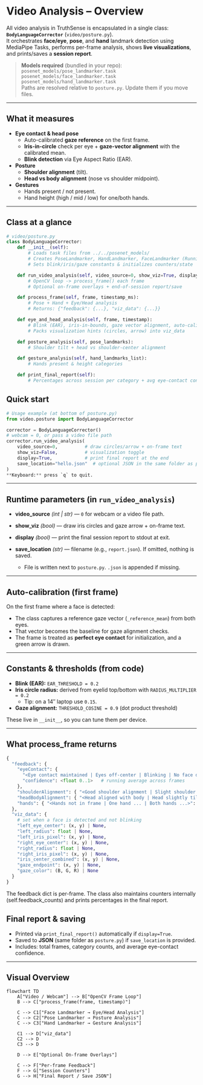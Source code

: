 # Video Analysis – Overview

All video analysis in TruthSense is encapsulated in a single class: **`BodyLanguageCorrector`** (`video/posture.py`).  
It orchestrates **face/eye**, **pose**, and **hand** landmark detection using MediaPipe Tasks, performs per-frame analysis, shows **live visualizations**, and prints/saves a **session report**.

> **Models required** (bundled in your repo):  
> `posenet_models/pose_landmarker.task`  
> `posenet_models/face_landmarker.task`  
> `posenet_models/hand_landmarker.task`  
> Paths are resolved relative to `posture.py`. Update them if you move files.

---

## What it measures

- **Eye contact & head pose**
  - Auto-calibrated **gaze reference** on the first frame.
  - **Iris-in-circle** check per eye + **gaze-vector alignment** with the calibrated mean.
  - **Blink detection** via Eye Aspect Ratio (EAR).
- **Posture**
  - **Shoulder alignment** (tilt).
  - **Head vs body alignment** (nose vs shoulder midpoint).
- **Gestures**
  - Hands present / not present.
  - Hand height (high / mid / low) for one/both hands.

---

## Class at a glance

```python
# video/posture.py
class BodyLanguageCorrector:
    def __init__(self):
        # Loads task files from ../../posenet_models/
        # Creates PoseLandmarker, HandLandmarker, FaceLandmarker (RunningMode.VIDEO)
        # Sets blink/iris/gaze constants & initializes counters/state

    def run_video_analysis(self, video_source=0, show_viz=True, display=True, save_location=""):
        # OpenCV loop -> process_frame() each frame
        # Optional on-frame overlays + end-of-session report/save

    def process_frame(self, frame, timestamp_ms):
        # Pose + Hand + Eye/Head analysis
        # Returns: {"feedback": {...}, "viz_data": {...}}

    def eye_and_head_analysis(self, frame, timestamp):
        # Blink (EAR), iris-in-bounds, gaze vector alignment, auto-calibration
        # Packs visualization hints (circles, arrow) into viz_data

    def posture_analysis(self, pose_landmarks):
        # Shoulder tilt + head vs shoulder-center alignment

    def gesture_analysis(self, hand_landmarks_list):
        # Hands present & height categories

    def print_final_report(self):
        # Percentages across session per category + avg eye-contact confidence
```

## Quick start

```python
# Usage example (at bottom of posture.py)
from video.posture import BodyLanguageCorrector

corrector = BodyLanguageCorrector()
# webcam = 0, or pass a video file path
corrector.run_video_analysis(
    video_source=0,          # draw circles/arrow + on-frame text
    show_viz=False,          # visualization toggle
    display=True,            # print final report at the end
    save_location="hello.json"  # optional JSON in the same folder as posture.py
)
**Keyboard:** press `q` to quit.
```

---

## Runtime parameters (in `run_video_analysis`)

- **video_source** *(int | str)* — `0` for webcam or a video file path.  

- **show_viz** *(bool)* — draw iris circles and gaze arrow + on-frame text.  

- **display** *(bool)* — print the final session report to stdout at exit.  

- **save_location** *(str)* — filename (e.g., `report.json`). If omitted, nothing is saved.  
  - File is written next to `posture.py`. `.json` is appended if missing.  

---

## Auto-calibration (first frame)

On the first frame where a face is detected:
- The class captures a reference gaze vector (`_reference_mean`) from both eyes.  
- That vector becomes the baseline for gaze alignment checks.  
- The frame is treated as **perfect eye contact** for initialization, and a green arrow is drawn.  

---

## Constants & thresholds (from code)

- **Blink (EAR):** `EAR_THRESHOLD = 0.2`  
- **Iris circle radius:** derived from eyelid top/bottom with `RADIUS_MULTIPLIER = 0.2`  
  - Tip: on a 14″ laptop use `0.15`.  
- **Gaze alignment:** `THRESHOLD_COSINE = 0.9` (dot product threshold)  

These live in `__init__`, so you can tune them per device.  

---

## What process_frame returns
```python
{
  "feedback": {
    "eyeContact": {
      "<Eye contact maintained | Eyes off-center | Blinking | No face detected>": 1,
      "confidence": <float 0..1>   # running average across frames
    },
    "shoulderAlignment": { "<Good shoulder alignment | Slight shoulder tilt | Shoulders are tilted | No pose detected>": 1 },
    "headBodyAlignment": { "<Head aligned with body | Head slightly tilted | Head tilted | No pose detected>": 1 },
    "hands": { "<Hands not in frame | One hand ... | Both hands ...>": 1 }
  },
  "viz_data": {
    # set when a face is detected and not blinking
    "left_eye_center": (x, y) | None,
    "left_radius": float | None,
    "left_iris_pixel": (x, y) | None,
    "right_eye_center": (x, y) | None,
    "right_radius": float | None,
    "right_iris_pixel": (x, y) | None,
    "iris_center_combined": (x, y) | None,
    "gaze_endpoint": (x, y) | None,
    "gaze_color": (B, G, R) | None
  }
}
```
The feedback dict is per-frame. The class also maintains counters internally (self.feedback_counts) and prints percentages in the final report.

## Final report & saving

- Printed via `print_final_report()` automatically if `display=True`.  
- Saved to **JSON** (same folder as `posture.py`) if `save_location` is provided.  
- Includes: total frames, category counts, and average eye-contact confidence.  

---

## Visual Overview

```mermaid
flowchart TD
    A["Video / Webcam"] --> B["OpenCV Frame Loop"]
    B --> C["process_frame(frame, timestamp)"]

    C --> C1["Face Landmarker → Eye/Head Analysis"]
    C --> C2["Pose Landmarker → Posture Analysis"]
    C --> C3["Hand Landmarker → Gesture Analysis"]

    C1 --> D["viz_data"]
    C2 --> D
    C3 --> D

    D --> E["Optional On-frame Overlays"]

    C --> F["Per-frame Feedback"]
    F --> G["Session Counters"]
    G --> H["Final Report / Save JSON"]
```